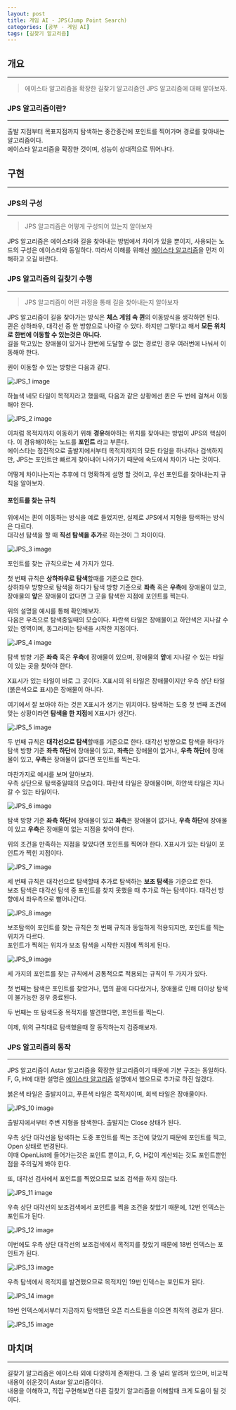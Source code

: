 ```yaml
---
layout: post
title: 게임 AI - JPS(Jump Point Search)
categories: [공부 - 게임 AI]
tags: [길찾기 알고리즘]
---
```


## 개요
***
> 에이스타 알고리즘을 확장한 길찾기 알고리즘인 JPS 알고리즘에 대해 알아보자.

### JPS 알고리즘이란?
***
출발 지점부터 목표지점까지 탐색하는 중간중간에 포인트를 찍어가며 경로를 찾아내는 알고리즘이다.  
에이스타 알고리즘을 확장한 것이며, 성능이 상대적으로 뛰어나다.
## 구현
***
### JPS의 구성
***
> JPS 알고리즘은 어떻게 구성되어 있는지 알아보자

JPS 알고리즘은 에이스타와 길을 찾아내는 방법에서 차이가 있을 뿐이지, 사용되는 노드의 구성은 에이스타와 동일하다. 따라서 이해를 위해선 [에이스타 알고리즘](https://yb970902.github.io/%EA%B3%B5%EB%B6%80%20-%20%EA%B2%8C%EC%9E%84%20ai/2023/06/17/Study-GameAI-Astar.html)을 먼저 이해하고 오길 바란다.  

### JPS 알고리즘의 길찾기 수행
***
> JPS 알고리즘이 어떤 과정을 통해 길을 찾아내는지 알아보자

JPS 알고리즘이 길을 찾아가는 방식은 **체스 게임 속 퀸**의 이동방식을 생각하면 된다.  
퀸은 상하좌우, 대각선 중 한 방향으로 나아갈 수 있다. 하지만 그렇다고 해서 **모든 위치로 한번에 이동할 수 있는것은 아니다.**  
길을 막고있는 장애물이 있거나 한번에 도달할 수 없는 경로인 경우 여러번에 나눠서 이동해야 한다.

퀸이 이동할 수 있는 방향은 다음과 같다.

![JPS_1 image](/assets/images/study/gameAI/JPS/JPS_1.png)

하늘색 네모 타일이 목적지라고 했을때, 다음과 같은 상황에선 퀸은 두 번에 걸쳐서 이동해야 한다.

![JPS_2 image](/assets/images/study/gameAI/JPS/JPS_2.png)

이처럼 목적지까지 이동하기 위해 **경유**해야하는 위치를 찾아내는 방법이 JPS의 핵심이다. 이 경유해야하는 노드를 **포인트** 라고 부른다.  
에이스타는 점진적으로 출발지에서부터 목적지까지의 모든 타일을 하나하나 검색하지만, JPS는 포인트만 빠르게 찾아내어 나아가기 때문에 속도에서 차이가 나는 것이다.

어떻게 차이나는지는 추후에 더 명확하게 설명 할 것이고, 우선 포인트를 찾아내는지 규칙을 알아보자.

#### 포인트를 찾는 규칙

위에서는 퀸이 이동하는 방식을 예로 들었지만, 실제로 JPS에서 지형을 탐색하는 방식은 다르다.  
대각선 탐색을 할 때 **직선 탐색을 추가**로 하는것이 그 차이이다.

![JPS_3 image](/assets/images/study/gameAI/JPS/JPS_3.png)

포인트를 찾는 규칙으로는 세 가지가 있다.

첫 번째 규칙은 **상하좌우로 탐색**할때를 기준으로 한다.  
상하좌우 방향으로 탐색을 하다가 탐색 방향 기준으로 **좌측** 혹은 **우측**에 장애물이 있고, 장애물의 **앞**은 장애물이 없다면 그 곳을 탐색한 지점에 포인트를 찍는다.

위의 설명을 예시를 통해 확인해보자.  
다음은 우측으로 탐색중일때의 모습이다. 파란색 타일은 장애물이고 하얀색은 지나갈 수 있는 영역이며, 동그라미는 탐색을 시작한 지점이다.

![JPS_4 image](/assets/images/study/gameAI/JPS/JPS_4.png)

탐색 방향 기준 **좌측** 혹은 **우측**에 장애물이 있으며, 장애물의 **앞**에 지나갈 수 있는 타일이 있는 곳을 찾아야 한다.  

X표시가 있는 타일이 바로 그 곳이다. X표시의 위 타일은 장애물이지만 우측 상단 타일(붉은색으로 표시)은 장애물이 아니다.

여기에서 잘 보아야 하는 것은 X표시가 생기는 위치이다. 탐색하는 도중 첫 번째 조건에 맞는 상황이라면 **탐색을 한 지점**에 X표시가 생긴다.

![JPS_5 image](/assets/images/study/gameAI/JPS/JPS_5.png)

두 번째 규칙은 **대각선으로 탐색**할때를 기준으로 한다.
대각선 방향으로 탐색을 하다가 탐색 방향 기준 **좌측 하단**에 장애물이 있고, **좌측**은 장애물이 없거나, **우측 하단**에 장애물이 있고, **우측**은 장애물이 없다면 포인트를 찍는다.

마찬가지로 예시를 보며 알아보자.  
우측 상단으로 탐색중일때의 모습이다. 파란색 타일은 장애물이며, 하얀색 타일은 지나갈 수 있는 타일이다.

![JPS_6 image](/assets/images/study/gameAI/JPS/JPS_6.png)

탐색 방향 기준 **좌측 하단**에 장애물이 있고 **좌측**은 장애물이 없거나, **우측 하단**에 장애물이 있고 **우측**은 장애물이 없는 지점을 찾아야 한다.

위의 조건을 만족하는 지점을 찾았다면 포인트를 찍어야 한다. X표시가 있는 타일이 포인트가 찍힌 지점이다.

![JPS_7 image](/assets/images/study/gameAI/JPS/JPS_7.png)

세 번째 규칙은 대각선으로 탐색할때 추가로 탐색하는 **보조 탐색**을 기준으로 한다.  
보조 탐색은 대각선 탐색 중 포인트를 찾지 못했을 때 추가로 하는 탐색이다. 대각선 방향에서 좌우측으로 뻗어나간다.

![JPS_8 image](/assets/images/study/gameAI/JPS/JPS_8.png)

보조탐색이 포인트를 찾는 규칙은 첫 번째 규칙과 동일하게 적용되지만, 포인트를 찍는 위치가 다르다.  
포인트가 찍히는 위치가 보조 탐색을 시작한 지점에 찍히게 된다.

![JPS_9 image](/assets/images/study/gameAI/JPS/JPS_9.png)

세 가지의 포인트를 찾는 규칙에서 공통적으로 적용되는 규칙이 두 가지가 있다.

첫 번째는 탐색은 포인트를 찾았거나, 맵의 끝에 다다랐거나, 장애물로 인해 더이상 탐색이 불가능한 경우 종료된다.

두 번째는 또 탐색도중 목적지를 발견했다면, 포인트를 찍는다.

이제, 위의 규칙대로 탐색했을때 잘 동작하는지 검증해보자.

### JPS 알고리즘의 동작
---

JPS 알고리즘이 Astar 알고리즘을 확장한 알고리즘이기 때문에 기본 구조는 동일하다.  
F, G, H에 대한 설명은 [에이스타 알고리즘](https://yb970902.github.io/%EA%B3%B5%EB%B6%80%20-%20%EA%B2%8C%EC%9E%84%20ai/2023/06/17/Study-GameAI-Astar.html) 설명에서 했으므로 추가로 하진 않겠다.

붉은색 타일은 출발지이고, 푸른색 타일은 목적지이며, 회색 타일은 장애물이다.

![JPS_10 image](/assets/images/study/gameAI/JPS/JPS_10.png)

출발지에서부터 주변 지형을 탐색한다. 출발지는 Close 상태가 된다.

우측 상단 대각선을 탐색하는 도중 포인트를 찍는 조건에 맞았기 때문에 포인트를 찍고, Open 상태로 변경된다.  
이때 OpenList에 들어가는것은 포인트 뿐이고, F, G, H값이 계산되는 것도 포인트뿐인점을 주의깊게 봐야 한다.

또, 대각선 검사에서 포인트를 찍었으므로 보조 검색을 하지 않는다.

![JPS_11 image](/assets/images/study/gameAI/JPS/JPS_11.png)

우측 상단 대각선의 보조검색에서 포인트를 찍을 조건을 찾았기 때문에, 12번 인덱스는 포인트가 된다.

![JPS_12 image](/assets/images/study/gameAI/JPS/JPS_12.png)

이번에도 우측 상단 대각선의 보조검색에서 목적지를 찾았기 때문에 18번 인덱스는 포인트가 된다.

![JPS_13 image](/assets/images/study/gameAI/JPS/JPS_13.png)

우측 탐색에서 목적지를 발견했으므로 목적지인 19번 인덱스는 포인트가 된다.

![JPS_14 image](/assets/images/study/gameAI/JPS/JPS_14.png)

19번 인덱스에서부터 지금까지 탐색했던 오픈 리스트들을 이으면 최적의 경로가 된다.

![JPS_15 image](/assets/images/study/gameAI/JPS/JPS_15.png)

## 마치며
***
길찾기 알고리즘은 에이스타 외에 다양하게 존재한다. 그 중 널리 알려져 있으며, 비교적 내용이 쉬운것이 Astar 알고리즘이다.  
내용을 이해하고, 직접 구현해보면 다른 길찾기 알고리즘을 이해할때 크게 도움이 될 것이다.